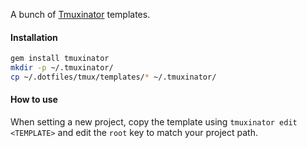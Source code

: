 A bunch of [Tmuxinator](https://github.com/tmuxinator/tmuxinator) templates.

#### Installation

```bash
gem install tmuxinator
mkdir -p ~/.tmuxinator/
cp ~/.dotfiles/tmux/templates/* ~/.tmuxinator/
```

#### How to use

When setting a new project, copy the template using `tmuxinator edit <TEMPLATE>`
and edit the `root` key to match your project path.
